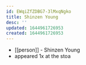 ```yaml
---
id: EWqiZfZDBG7-3lMxqNgko
title: Shinzen Young
desc: ''
updated: 1644961726953
created: 1644961726953
---
```



- [[person]] - Shinzen Young
- appeared 1x at the stoa
